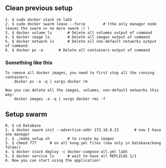 ## Clean previous setup
    1. $ sudo docker stack rm lab5
    2. $ sudo docker swarm leave --force        # (the only manager node leaves the swarm => no more swarm :( )
    3. $ docker volume ls       # Delete all volumes output of command
    4. $ docker image ls        # Delete all images output of command
    5. $ docker network ls      # Delete all non-default networks output of command
    6. $ docker ps -a       # Delete all containers output of command

### Something like this
    To remove all docker images, you need to first stop all the running containers.
        docker ps -a -q | xargs docker rm
        
    Now you can delete all the images, volumes, non-default networks this way:
        docker images -a -q | xargs docker rmi -f
    
## Setup swarm
    0. $ cd Database 
    1. $ docker swarm init --advertise-addr 172.18.0.23       # now I hava one manager
    2. $ ./make_setup.sh        # to create my images
    3. $ chmod 777      # on all kong.yml files (now only in Database/kong folder)
    4. $ docker stack deploy -c docker-compose-all.yml lab5
    5. $ docker service ls      # wait to have all REPLICAS 1/1
    6. Now you can start using the application!
